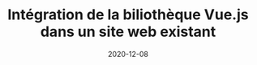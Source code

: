 ---
title: Intégration de la biliothèque Vue.js dans un site web existant
tags: [Web, Vue.js]
direct_link: https://github.com/mickaelbaron/vuejs-form-tutorial
image: /slides/web/introduction-vuejs/images/vuejslibrary.png
description: Apprendre à utiliser Vue.js comme une bibliothèque dans un site web existant en se focalisant sur la manipulation des directives proposées par Vue.js.
category: Atelier
weight: 8
date: 2020-12-08
update: 2022-09-05
---